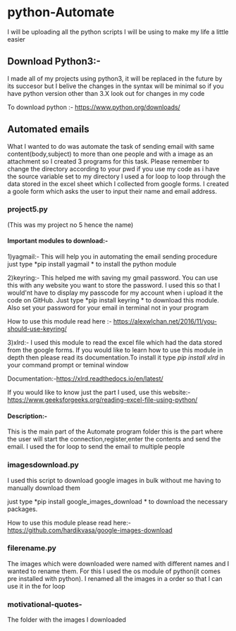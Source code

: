 # python-Automate
I will be uploading all the python scripts I will be using to make my life a little easier

## Download Python3:-
I made all of my projects using python3, it will be replaced in the future by its succesor but I belive the changes in the syntax will be minimal so if you have python version other than 3.X look out for changes in my code

To download python :- https://www.python.org/downloads/

## Automated emails
What I wanted to do was automate the task of sending email with same content(body,subject) to more than one people and with a image as an attachment so  I created 3 programs for this task.
Please remember to change the directory according to your pwd if you use my code as i have the source variable set to my directory
I used a for loop to loop through the data stored in the excel sheet which I collected from google forms. I created a goole form which asks the user to input their name and email address.
### project5.py
(This was my project no 5 hence the name)

#### Important modules to download:-
1)yagmail:-
This will help you in automating the email sending procedure just type *pip install yagmail * to install the python module


2)keyring:-
This helped me with saving my gmail password. You can use this with any website you want to store the password. I used this so that I would'nt have to display my passcode for my account when i upload it the code on GitHub. Just type *pip install keyring * to download this module. Also set your password for your email in terminal not in your program

How to use this module read here :- https://alexwlchan.net/2016/11/you-should-use-keyring/


3)xlrd:- 
I used this module to read the excel file which had the data stored from the google forms. If you would like to learn how to use this module in depth then please read its documentation.To install it type *pip install xlrd* in your command prompt or teminal window

Documentation:-https://xlrd.readthedocs.io/en/latest/

If you would like to know just the part I used, use this website:-https://www.geeksforgeeks.org/reading-excel-file-using-python/


#### Description:-
This is the main part of the Automate program folder this is the part where the user will start the connection,register,enter the contents and  send the email. I used the for loop to send the email to multiple people

### imagesdownload.py

I used this script to download google images in bulk without me having to manually download them 

just type *pip install google_images_download * to download the necessary packages.

How to use this module please read here:-https://github.com/hardikvasa/google-images-download

### filerename.py
The images which were downloaded were named with different names and I wanted to rename them. For this I used the os module of python(it comes pre installed with python). I renamed all the images in a order so that I can use it in the for loop   


### motivational-quotes-
The folder with the images I downloaded
